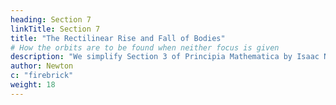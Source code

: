 ```yaml
---
heading: Section 7
linkTitle: Section 7
title: "The Rectilinear Rise and Fall of Bodies"
# How the orbits are to be found when neither focus is given
description: "We simplify Section 3 of Principia Mathematica by Isaac Newton"
author: Newton
c: "firebrick"
weight: 18
---
```

